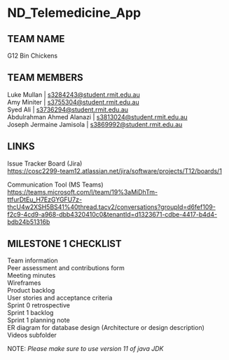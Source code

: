 # ND_Telemedicine_App
## TEAM NAME  
G12 Bin Chickens
## TEAM MEMBERS  
Luke Mullan | s3284243@student.rmit.edu.au  
Amy Miniter | s3755304@student.rmit.edu.au  
Syed Ali | s3736294@student.rmit.edu.au  
Abdulrahman Ahmed Alanazi | s3813024@student.rmit.edu.au  
Joseph Jermaine Jamisola | s3869992@student.rmit.edu.au  
## LINKS
Issue Tracker Board (Jira)  
https://cosc2299-team12.atlassian.net/jira/software/projects/T12/boards/1  
			
Communication Tool (MS Teams)  
https://teams.microsoft.com/l/team/19%3aMiDhTm-ttfurDtEu_H7EzGYGFU7z-thcU4w2XSH5BS41%40thread.tacv2/conversations?groupId=d6fef109-f2c9-4cd9-a968-dbb4320410c0&tenantId=d1323671-cdbe-4417-b4d4-bdb24b51316b  
## MILESTONE 1 CHECKLIST
Team information  
Peer assessment and contributions form  
Meeting minutes  
Wireframes  
Product backlog  
User stories and acceptance criteria  
Sprint 0 retrospective  
Sprint 1 backlog  
Sprint 1 planning note  
ER diagram for database design (Architecture or design description)  
Videos subfolder  

NOTE: _*Please make sure to use version 11 of java JDK*_
